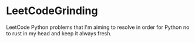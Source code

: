 # LeetCodeGrinding
LeetCode Python problems that I'm aiming to resolve in order for Python no to rust in my head and keep it always fresh.
